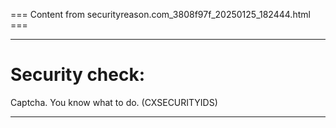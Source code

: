 === Content from securityreason.com_3808f97f_20250125_182444.html ===


---

# Security check:

Captcha. You know what to do. (CXSECURITYIDS)

---


